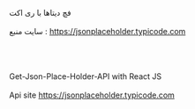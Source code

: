 فچ دیتاها با ری اکت<br><br/> 
سایت منبع : https://jsonplaceholder.typicode.com 
<br><br/>  

<br><br/>
Get-Json-Place-Holder-API with React JS
<br><br/>
Api site  https://jsonplaceholder.typicode.com
